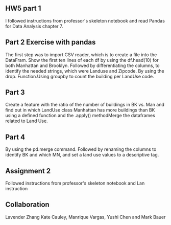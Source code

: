 ## HW5 part 1
I followed instructions from professor's skeleton notebook and read Pandas for Data Analysis chapter 7.

## Part 2 Exercise with pandas
The first step was to import CSV reader, which is to create a file into the DataFram. Show the first ten lines of each df by using the df.head(10) for both Manhattan and Brooklyn. Followed by differentiating the columns, to identify the needed strings, which were Landuse and Zipcode. By using the drop. Function.Using groupby to count the building per LandUse code.

## Part 3
Create a feature with the ratio of the number of buildings in BK vs. Man and find out in which LandUse class Manhattan has more buildings than BK using a defined function and the .apply() methodMerge the dataframes related to Land Use.

## Part 4
By using the pd.merge command. Followed by renaming the columns to identify BK and which MN, and set a land use values to a descriptive tag.

## Assignment 2
Followed instructions from professor's skeleton notebook and Lan instruction

## Collaboration
Lavender Zhang Kate Cauley, Manrique Vargas, Yushi Chen and Mark Bauer 
